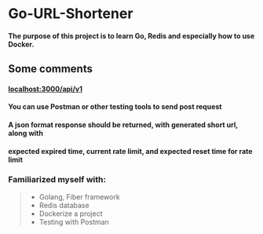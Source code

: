 # Go-URL-Shortener

#### The purpose of this project is to learn Go, Redis and especially how to use Docker.

## Some comments

#### [localhost:3000/api/v1](http://localhost:3000)
#### You can use Postman or other testing tools to send post request 
#### A json format response should be returned, with generated short url, along with
#### expected expired time, current rate limit, and expected reset time for rate limit

### Familiarized myself with: 
> - Golang, Fiber framework
> - Redis database
> - Dockerize a project
> - Testing with Postman